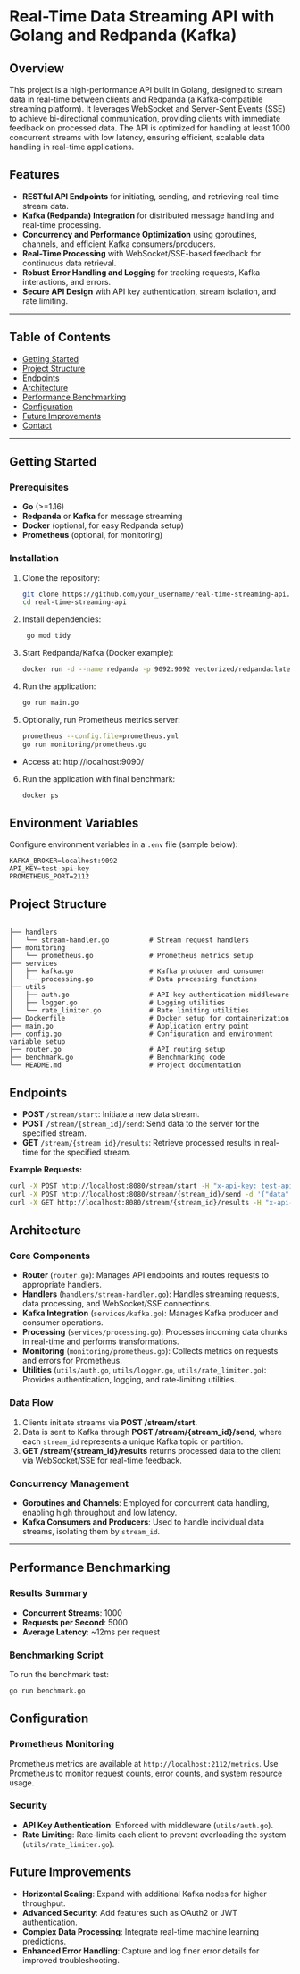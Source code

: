 # Real-Time Data Streaming API with Golang and Redpanda (Kafka)

## Overview
This project is a high-performance API built in Golang, designed to stream data in real-time between clients and Redpanda (a Kafka-compatible streaming platform). It leverages WebSocket and Server-Sent Events (SSE) to achieve bi-directional communication, providing clients with immediate feedback on processed data. The API is optimized for handling at least 1000 concurrent streams with low latency, ensuring efficient, scalable data handling in real-time applications.

## Features
- **RESTful API Endpoints** for initiating, sending, and retrieving real-time stream data.
- **Kafka (Redpanda) Integration** for distributed message handling and real-time processing.
- **Concurrency and Performance Optimization** using goroutines, channels, and efficient Kafka consumers/producers.
- **Real-Time Processing** with WebSocket/SSE-based feedback for continuous data retrieval.
- **Robust Error Handling and Logging** for tracking requests, Kafka interactions, and errors.
- **Secure API Design** with API key authentication, stream isolation, and rate limiting.

---

## Table of Contents
- [Getting Started](#getting-started)
- [Project Structure](#project-structure)
- [Endpoints](#endpoints)
- [Architecture](#architecture)
- [Performance Benchmarking](#performance-benchmarking)
- [Configuration](#configuration)
- [Future Improvements](#future-improvements)
- [Contact](#contact)

---

## Getting Started

### Prerequisites
- **Go** (>=1.16)
- **Redpanda** or **Kafka** for message streaming
- **Docker** (optional, for easy Redpanda setup)
- **Prometheus** (optional, for monitoring)

### Installation
1. Clone the repository:
   ```bash
   git clone https://github.com/your_username/real-time-streaming-api.git
   cd real-time-streaming-api

2. Install dependencies:
   ```bash
    go mod tidy


3. Start Redpanda/Kafka (Docker example):
   ```bash
   docker run -d --name redpanda -p 9092:9092 vectorized/redpanda:latest redpanda start --overprovisioned --smp 1 --memory 1G --reserve-memory 0M --node-id 0 --check=false --kafka-addr PLAINTEXT://0.0.0.0:9092


4. Run the application:
   ```bash
   go run main.go

5. Optionally, run Prometheus metrics server:
   ```bash
   prometheus --config.file=prometheus.yml
   go run monitoring/prometheus.go
  - Access at: http://localhost:9090/

6. Run the application with final benchmark:
   ```bash
   docker ps

## Environment Variables
Configure environment variables in a `.env` file (sample below):

```env
KAFKA_BROKER=localhost:9092
API_KEY=test-api-key
PROMETHEUS_PORT=2112
```

## Project Structure
```text

├── handlers
│   └── stream-handler.go          # Stream request handlers
├── monitoring
│   └── prometheus.go              # Prometheus metrics setup
├── services
│   ├── kafka.go                   # Kafka producer and consumer
│   └── processing.go              # Data processing functions
├── utils
│   ├── auth.go                    # API key authentication middleware
│   ├── logger.go                  # Logging utilities
│   └── rate_limiter.go            # Rate limiting utilities
├── Dockerfile                     # Docker setup for containerization
├── main.go                        # Application entry point
├── config.go                      # Configuration and environment variable setup
├── router.go                      # API routing setup
├── benchmark.go                   # Benchmarking code
└── README.md                      # Project documentation

```

## Endpoints
- **POST** `/stream/start`: Initiate a new data stream.
- **POST** `/stream/{stream_id}/send`: Send data to the server for the specified stream.
- **GET** `/stream/{stream_id}/results`: Retrieve processed results in real-time for the specified stream.

**Example Requests:**

```bash
curl -X POST http://localhost:8080/stream/start -H "x-api-key: test-api-key"
curl -X POST http://localhost:8080/stream/{stream_id}/send -d '{"data": "sample data"}' -H "x-api-key: test-api-key"
curl -X GET http://localhost:8080/stream/{stream_id}/results -H "x-api-key: test-api-key"
```

## Architecture

### Core Components
- **Router** (`router.go`): Manages API endpoints and routes requests to appropriate handlers.
- **Handlers** (`handlers/stream-handler.go`): Handles streaming requests, data processing, and WebSocket/SSE connections.
- **Kafka Integration** (`services/kafka.go`): Manages Kafka producer and consumer operations.
- **Processing** (`services/processing.go`): Processes incoming data chunks in real-time and performs transformations.
- **Monitoring** (`monitoring/prometheus.go`): Collects metrics on requests and errors for Prometheus.
- **Utilities** (`utils/auth.go`, `utils/logger.go`, `utils/rate_limiter.go`): Provides authentication, logging, and rate-limiting utilities.

### Data Flow
1. Clients initiate streams via **POST /stream/start**.
2. Data is sent to Kafka through **POST /stream/{stream_id}/send**, where each `stream_id` represents a unique Kafka topic or partition.
3. **GET /stream/{stream_id}/results** returns processed data to the client via WebSocket/SSE for real-time feedback.

### Concurrency Management
- **Goroutines and Channels**: Employed for concurrent data handling, enabling high throughput and low latency.
- **Kafka Consumers and Producers**: Used to handle individual data streams, isolating them by `stream_id`.

---

## Performance Benchmarking

### Results Summary
- **Concurrent Streams**: 1000
- **Requests per Second**: 5000
- **Average Latency**: ~12ms per request

### Benchmarking Script
To run the benchmark test:
```bash
go run benchmark.go
```

## Configuration

### Prometheus Monitoring
Prometheus metrics are available at `http://localhost:2112/metrics`. Use Prometheus to monitor request counts, error counts, and system resource usage.

### Security
- **API Key Authentication**: Enforced with middleware (`utils/auth.go`).
- **Rate Limiting**: Rate-limits each client to prevent overloading the system (`utils/rate_limiter.go`).

## Future Improvements
- **Horizontal Scaling**: Expand with additional Kafka nodes for higher throughput.
- **Advanced Security**: Add features such as OAuth2 or JWT authentication.
- **Complex Data Processing**: Integrate real-time machine learning predictions.
- **Enhanced Error Handling**: Capture and log finer error details for improved troubleshooting.



